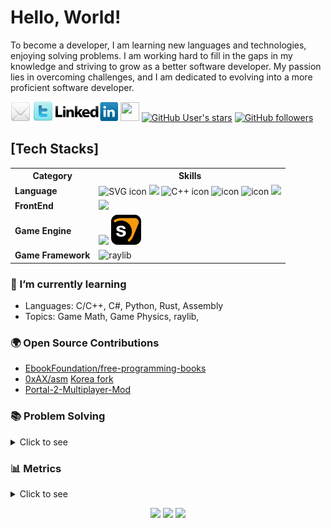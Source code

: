 # Hello, World!

To become a developer, I am learning new languages and technologies, enjoying solving problems. I am working hard to fill in the gaps in my knowledge and striving to grow as a better software developer. My passion lies in overcoming challenges, and I am dedicated to evolving into a more proficient software developer.

[![Gmail](https://github.com/maldron0309/maldron0309/blob/main/assets/email.png)](mailto:parkdev640@gmail.com)
[![Twitter](https://github.com/maldron0309/maldron0309/blob/main/assets/twitter.png)](https://twitter.com/Maldron640)
  <a href="https://www.linkedin.com/in/%EC%A7%84%ED%98%95-%EB%B0%95-a6aa71296/"> <img src="https://github.com/maldron0309/maldron0309/blob/main/assets/linkedin.png" alt="SVG icon" style="width: 100px; height: 30px;"/></a>
  <a href="https://stackoverflow.com/users/20819691/maldron"> <img src="https://skillicons.dev/icons?i=stackoverflow" style="width: 30px; height: 30px; "/></a>
[![GitHub User's stars](https://img.shields.io/github/stars/maldron0309?color=fafa2f&logo=github)](#)
[![GitHub followers](https://img.shields.io/github/followers/maldron0309?logo=github)](#)

<h2>[Tech Stacks]</h2>
<table>
  <tr>
    <th>Category</th>
    <th>Skills</th>
  </tr>
  <tr>
    <td><strong>Language</strong></td>
    <td>
      <div style="display: flex; align-items: center;">
        <div>
          <img src="https://cdn.hackr.io/uploads/topics_svg/1515163329FBBk5SGRAt.svg" alt="SVG icon" style="width: 50px; height: 47px; margin-right: 0px; margin-bottom: 0px;" />
          <img src="https://skillicons.dev/icons?i=c" />
          <img src="https://techstack-generator.vercel.app/cpp-icon.svg" alt="C++ icon" style="width: 80px; height: 50px; margin-right: 0px; margin-bottom: 0px;" />
          <img src="https://techstack-generator.vercel.app/csharp-icon.svg" alt="icon" style="width: 80px; height: 50px; margin-right: 0px; margin-bottom: 0px;" />
          <img src="https://techstack-generator.vercel.app/python-icon.svg" alt="icon"  style="width: 80px; height: 50px; margin-right: 0px; margin-bottom: 0px;" />
          <img src="https://skillicons.dev/icons?i=rust" />
        </div>
      </div>
    </td>
  </tr>
  <tr>
    <td><strong>FrontEnd</strong></td>
    <td><img src="https://skillicons.dev/icons?i=html,css,js,svelte" /></td>
  </tr>
  <tr>
    <td><strong>Game Engine</strong></td>
    <td>
      <img src="https://skillicons.dev/icons?i=unity,godot,unreal" />
      <img src="https://raw.githubusercontent.com/maldron0309/maldron0309/main/assets/sourceIcon.png" width="48" height="48" alt="source engine" />
    </td>
  </tr>
  <tr>
    <td><strong>Game Framework</strong></td>
    <td><img src="https://github.com/maldron0309/maldron0309/assets/103731019/ee9000ed-d3d0-4a07-b89b-be0d1a8514e8" alt="raylib" />
    </td>
  </tr>
</table>

### 🌱 I’m currently learning
- Languages: C/C++, C#, Python, Rust, Assembly
- Topics: Game Math, Game Physics, raylib,


### 🌍 Open Source Contributions
- [EbookFoundation/free-programming-books](https://github.com/EbookFoundation/free-programming-books) 
- [0xAX/asm](https://github.com/0xAX/asm)   [Korea fork](https://github.com/maldron0309/asm/tree/korean)
- [Portal-2-Multiplayer-Mod](https://github.com/Portal-2-Multiplayer-Mod/Portal-2-Multiplayer-Mod)

### 📚 Problem Solving

<details>
<summary>Click to see</summary>

### CodeTree
[![codetree-maldron](https://banner.codetree.ai/v1/banner/maldron)](https://www.codetree.ai/profiles/maldron)

### Baek Joon
![Solved.ac Maldron](http://mazassumnida.wtf/api/v2/generate_badge?boj=maldron0309)   ![Maldron profile](http://mazandi.herokuapp.com/api?handle=maldron0309&theme=warm)
![Maldron](https://github-readme-solvedac.hyp3rflow.vercel.app/api/?handle=maldron0309)

### CodeForces
![CodeForces Stats](https://raw.githubusercontent.com/maldron0309/cf-stats/main/output/light_card.svg)
[![CodeForces Profile](https://cf.leed.at?id=Maldron)](https://codeforces.com/profile/{Maldron) 

### LeetCode
<img height="300px" src="https://leetcard.jacoblin.cool/maldron0309?theme=light&font=Karma&ext=heatmap" />

</details>

### 📊 Metrics
<details>
<summary>Click to see</summary>

<div align="center">
  
![Metrics](./github-metrics.svg)

</div>

</details>

<p align="center">
      <img src="https://i.imgur.com/utuoLSO.gif" height="60" />
      <img src="https://i.imgur.com/eumhMIi.gif" height="60" />
      <img src="https://i.imgur.com/fIahkYP.gif" height="60" />
</p>
